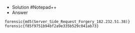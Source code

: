 - Solution
#Notepad++
- Answer
````
forensic{md5(Server_Side_Request_Forgery_182.232.51.38)}
forensic{f85f9751b94bf2a9e335b529c041ab73}
````
